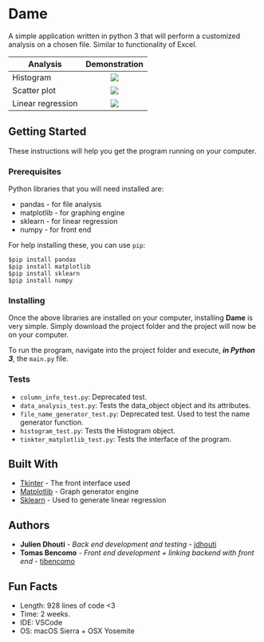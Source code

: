 # Dame
A simple application written in python 3 that will perform a customized analysis on a chosen file. Similar to functionality of Excel.

| Analysis   |     Demonstration
|----------|:-------------:|
| Histogram |  ![](https://media.giphy.com/media/1332JX7Mmkxs6A/giphy.gif) |
| Scatter plot |    ![](https://media.giphy.com/media/9UUeOHQIVz1mM/giphy.gif)   |
| Linear regression | ![](https://media.giphy.com/media/11UBdESUvkJrHO/giphy.gif) |

## Getting Started

These instructions will help you get the program running on your computer.

### Prerequisites

Python libraries that you will need installed are:
* pandas - for file analysis
* matplotlib - for graphing engine
* sklearn - for linear regression
* numpy - for front end

For help installing these, you can use `pip`:
```
$pip install pandas
$pip install matplotlib
$pip install sklearn
$pip install numpy
```

### Installing

Once the above libraries are installed on your computer, installing **Dame** is very simple.
Simply download the project folder and the project will now be on your computer.

To run the program, navigate into the project folder and execute, ***in Python 3***, the `main.py` file.

### Tests

* `column_info_test.py`: Deprecated test.
* `data_analysis_test.py`: Tests the data_object object and its attributes.
* `file_name_generator_test.py`: Deprecated test. Used to test the name generator function.
* `histogram_test.py`: Tests the Histogram object.
* `tinkter_matplotlib_test.py`: Tests the interface of the program.

## Built With

* [Tkinter](https://wiki.python.org/moin/TkInter) - The front interface used
* [Matplotlib](http://matplotlib.org) - Graph generator engine
* [Sklearn](http://scikit-learn.org/stable/) - Used to generate linear regression

## Authors

* **Julien Dhouti** - *Back end development and testing* - [jdhouti](https://github.com/jdhouti)
* **Tomas Bencomo** - *Front end development + linking backend with front end* - [tjbencomo](https://github.com/tjbencomo)

## Fun Facts

* Length: 928 lines of code <3
* Time: 2 weeks.
* IDE: VSCode
* OS: macOS Sierra + OSX Yosemite
